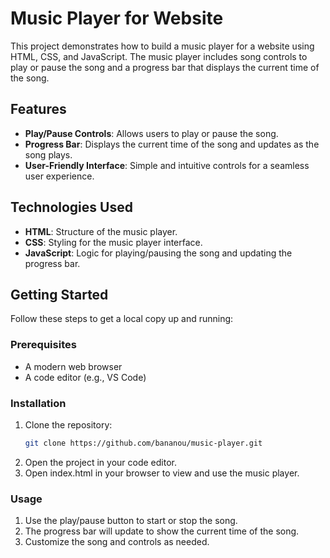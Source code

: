 # Music Player for Website

This project demonstrates how to build a music player for a website using HTML, CSS, and JavaScript. 
The music player includes song controls to play or pause the song and a progress bar that displays the current time of the song.

## Features

- **Play/Pause Controls**: Allows users to play or pause the song.
- **Progress Bar**: Displays the current time of the song and updates as the song plays.
- **User-Friendly Interface**: Simple and intuitive controls for a seamless user experience.

## Technologies Used

- **HTML**: Structure of the music player.
- **CSS**: Styling for the music player interface.
- **JavaScript**: Logic for playing/pausing the song and updating the progress bar.

## Getting Started

Follow these steps to get a local copy up and running:

### Prerequisites

- A modern web browser
- A code editor (e.g., VS Code)

### Installation

1. Clone the repository:
   ```sh
   git clone https://github.com/bananou/music-player.git
2. Open the project in your code editor.
3. Open index.html in your browser to view and use the music player.

  ### Usage
1. Use the play/pause button to start or stop the song.
2. The progress bar will update to show the current time of the song.
3. Customize the song and controls as needed.
